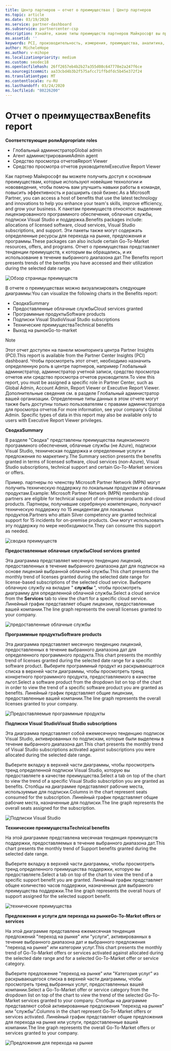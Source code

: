 ```yaml
---
title: Центр партнеров — отчет о преимуществах | Центр партнеров
ms.topic: article
ms.date: 03/19/2020
ms.service: partner-dashboard
ms.subservice: partnercenter-csp
description: Узнайте, какие типы преимуществ партнеров Майкрософт вы предоставили вам для роста бизнеса, повышения эффективности и улучшения навыков вашей команды.
ms.assetid: ''
keywords: PCI, производительность, измерения, преимущества, аналитика, отчет
author: MicheleHope
ms.author: v-mihope
ms.localizationpriority: medium
ms.custom: seodec18
ms.openlocfilehash: 26ff2657eb4b2b27a355d08c647778e2a247f6ce
ms.sourcegitcommit: aa33cbd4b3b2f575afcc71ffbdfdc5b45e372f24
ms.translationtype: MT
ms.contentlocale: ru-RU
ms.lasthandoff: 03/24/2020
ms.locfileid: "80226200"
---
```

# <a name="benefits-report"></a><span data-ttu-id="a1b8c-104">Отчет о преимуществах</span><span class="sxs-lookup"><span data-stu-id="a1b8c-104">Benefits report</span></span>

<span data-ttu-id="a1b8c-105">**Соответствующие роли**</span><span class="sxs-lookup"><span data-stu-id="a1b8c-105">**Appropriate roles**</span></span>
- <span data-ttu-id="a1b8c-106">Глобальный администратор</span><span class="sxs-lookup"><span data-stu-id="a1b8c-106">Global admin</span></span>
- <span data-ttu-id="a1b8c-107">Агент администрирования</span><span class="sxs-lookup"><span data-stu-id="a1b8c-107">Admin agent</span></span>
- <span data-ttu-id="a1b8c-108">Средство просмотра отчетов</span><span class="sxs-lookup"><span data-stu-id="a1b8c-108">Report Viewer</span></span>
- <span data-ttu-id="a1b8c-109">Средство просмотра отчетов руководителя</span><span class="sxs-lookup"><span data-stu-id="a1b8c-109">Executive Report Viewer</span></span>

<span data-ttu-id="a1b8c-110">Как партнер Майкрософт вы можете получить доступ к основным преимуществам, которые используют новейшие технологии и нововведения, чтобы помочь вам улучшить навыки работы в команде, повысить эффективность и расширить свой бизнес.</span><span class="sxs-lookup"><span data-stu-id="a1b8c-110">As a Microsoft Partner, you can access a host of benefits that use the latest technology and innovations to help you enhance your team's skills, improve efficiency, and grow your business.</span></span> <span data-ttu-id="a1b8c-111">К пакетам преимуществ относятся: выделение лицензированного программного обеспечения, облачные службы, подписки Visual Studio и поддержка.</span><span class="sxs-lookup"><span data-stu-id="a1b8c-111">Benefits packages include: allocations of licensed software, cloud services, Visual Studio subscriptions, and support.</span></span> <span data-ttu-id="a1b8c-112">Эти пакеты также могут содержать определенные ресурсы для перехода на рынке, предложения и программы.</span><span class="sxs-lookup"><span data-stu-id="a1b8c-112">These packages can also include certain Go-To-Market resources, offers, and programs.</span></span> <span data-ttu-id="a1b8c-113">Отчет о преимуществах представляет тенденции преимуществ, к которым вы обращались, и их использование в течение выбранного диапазона дат.</span><span class="sxs-lookup"><span data-stu-id="a1b8c-113">The Benefits report presents trends of the benefits you have accessed and their utilization during the selected date range.</span></span>

![Обзор страницы преимуществ](images/pci/pci_benefits_intro_1.png)

<span data-ttu-id="a1b8c-115">В отчете о преимуществах можно визуализировать следующие диаграммы:</span><span class="sxs-lookup"><span data-stu-id="a1b8c-115">You can visualize the following charts in the Benefits report:</span></span>

- <span data-ttu-id="a1b8c-116">Сводка</span><span class="sxs-lookup"><span data-stu-id="a1b8c-116">Summary</span></span>
- <span data-ttu-id="a1b8c-117">Предоставленные облачные службы</span><span class="sxs-lookup"><span data-stu-id="a1b8c-117">Cloud services granted</span></span>
- <span data-ttu-id="a1b8c-118">Программные продукты</span><span class="sxs-lookup"><span data-stu-id="a1b8c-118">Software products</span></span>
- <span data-ttu-id="a1b8c-119">Подписки Visual Studio</span><span class="sxs-lookup"><span data-stu-id="a1b8c-119">Visual Studio subscriptions</span></span>
- <span data-ttu-id="a1b8c-120">Технические преимущества</span><span class="sxs-lookup"><span data-stu-id="a1b8c-120">Technical benefits</span></span>
- <span data-ttu-id="a1b8c-121">Выход на рынок</span><span class="sxs-lookup"><span data-stu-id="a1b8c-121">Go-to-market</span></span>

 > [!NOTE]
 > <span data-ttu-id="a1b8c-122">Этот отчет доступен на панели мониторинга центра Partner Insights (PCI).</span><span class="sxs-lookup"><span data-stu-id="a1b8c-122">This report is available from the Partner Center Insights (PCI) dashboard.</span></span> <span data-ttu-id="a1b8c-123">Чтобы просмотреть этот отчет, необходимо назначить определенную роль в центре партнеров, например Глобальный администратор, администратор учетной записи, средство просмотра отчетов или средство просмотра отчетов руководителя.</span><span class="sxs-lookup"><span data-stu-id="a1b8c-123">To view this report, you must be assigned a specific role in Partner Center, such as Global Admin, Account Admin, Report Viewer or Executive Report Viewer.</span></span> <span data-ttu-id="a1b8c-124">Дополнительные сведения см. в разделе Глобальный администратор вашей организации. Определенные типы данных в этом отчете могут также быть доступны только пользователям с правами администратора для просмотра отчетов.</span><span class="sxs-lookup"><span data-stu-id="a1b8c-124">For more information, see your company's Global Admin. Specific types of data in this report may also be available only to users with Executive Report Viewer privileges.</span></span>

<span data-ttu-id="a1b8c-125">**Сводка**</span><span class="sxs-lookup"><span data-stu-id="a1b8c-125">**Summary**</span></span>

<span data-ttu-id="a1b8c-126">В разделе "Сводка" представлены преимущества лицензионного программного обеспечения, облачные службы (не Azure), подписки Visual Studio, техническая поддержка и определенные услуги и предложения по маркетингу.</span><span class="sxs-lookup"><span data-stu-id="a1b8c-126">The Summary section presents the benefits granted in terms of licensed software, cloud services (non-Azure), Visual Studio subscriptions, technical support and certain Go-To-Market services or offers.</span></span>

<span data-ttu-id="a1b8c-127">Пример. партнеры по членству Microsoft Partner Network (MPN) могут получить техническую поддержку по локальным продуктам и облачным продуктам.</span><span class="sxs-lookup"><span data-stu-id="a1b8c-127">Example: Microsoft Partner Network (MPN) membership partners are eligible for technical support of on-premise products and cloud products.</span></span> <span data-ttu-id="a1b8c-128">Партнеры, получившие серебряную компетенцию, получают техническую поддержку по 15 инцидентам для локальных продуктов.</span><span class="sxs-lookup"><span data-stu-id="a1b8c-128">Partners who attain Silver competency are granted technical support for 15 incidents for on-premise products.</span></span> <span data-ttu-id="a1b8c-129">Они могут использовать эту поддержку по мере необходимости.</span><span class="sxs-lookup"><span data-stu-id="a1b8c-129">They can consume this support as needed.</span></span> 

![сводка преимуществ](images/pci/pci_benefits_summary_2.png)

<span data-ttu-id="a1b8c-131">**Предоставленные облачные службы**</span><span class="sxs-lookup"><span data-stu-id="a1b8c-131">**Cloud services granted**</span></span>

<span data-ttu-id="a1b8c-132">Эта диаграмма представляет месячную тенденцию лицензий, предоставленных в течение выбранного диапазона дат для подписок на основе лицензий выбранной облачной службы.</span><span class="sxs-lookup"><span data-stu-id="a1b8c-132">This chart presents the monthly trend of licenses granted during the selected date range for license-based subscriptions of the selected cloud service.</span></span>
<span data-ttu-id="a1b8c-133">Выберите облачную службу на вкладке " **службы** ", чтобы просмотреть диаграмму для определенной облачной службы.</span><span class="sxs-lookup"><span data-stu-id="a1b8c-133">Select a cloud service from the **Services** tab to view the chart for a specific cloud service.</span></span> <span data-ttu-id="a1b8c-134">Линейный график представляет общие лицензии, предоставленные вашей компании.</span><span class="sxs-lookup"><span data-stu-id="a1b8c-134">The line graph represents the overall licenses granted to your company.</span></span>

![предоставленные облачные службы](images/pci/pci_benefits_cloud_services_granted_3.png)

<span data-ttu-id="a1b8c-136">**Программные продукты**</span><span class="sxs-lookup"><span data-stu-id="a1b8c-136">**Software products**</span></span>

<span data-ttu-id="a1b8c-137">Эта диаграмма представляет месячную тенденцию лицензий, предоставленных в течение выбранного диапазона дат для определенного программного продукта.</span><span class="sxs-lookup"><span data-stu-id="a1b8c-137">This chart presents the monthly trend of licenses granted during the selected date range for a specific software product.</span></span> <span data-ttu-id="a1b8c-138">Выберите программный продукт из раскрывающегося списка в верхней части диаграммы, чтобы просмотреть тренд конкретного программного продукта, предоставляемого в качестве льгот.</span><span class="sxs-lookup"><span data-stu-id="a1b8c-138">Select a software product from the dropdown list on top of the chart in order to view the trend of a specific software product you are granted as benefits.</span></span> <span data-ttu-id="a1b8c-139">Линейный график представляет общие лицензии, предоставленные вашей компании.</span><span class="sxs-lookup"><span data-stu-id="a1b8c-139">The line graph represents the overall licenses granted to your company.</span></span>

![Предоставляемые программные продукты](images/pci/pci_benefits_software_products_granted_4.png)

<span data-ttu-id="a1b8c-141">**Подписки Visual Studio**</span><span class="sxs-lookup"><span data-stu-id="a1b8c-141">**Visual Studio subscriptions**</span></span>

<span data-ttu-id="a1b8c-142">Эта диаграмма представляет собой ежемесячную тенденцию подписок Visual Studio, активированных по подпискам, которые были выделены в течение выбранного диапазона дат.</span><span class="sxs-lookup"><span data-stu-id="a1b8c-142">This chart presents the monthly trend of Visual Studio subscriptions activated against subscriptions you were allocated during the selected date range.</span></span>

<span data-ttu-id="a1b8c-143">Выберите вкладку в верхней части диаграммы, чтобы просмотреть тренд определенной подписки Visual Studio, которую вы предоставляете в качестве преимущества.</span><span class="sxs-lookup"><span data-stu-id="a1b8c-143">Select a tab on top of the chart to view the trend of a specific Visual Studio subscription you are granted as benefits.</span></span> <span data-ttu-id="a1b8c-144">Столбцы на диаграмме представляют рабочие места, используемые для подписки.</span><span class="sxs-lookup"><span data-stu-id="a1b8c-144">Columns in the chart represent seats consumed for the subscription.</span></span> <span data-ttu-id="a1b8c-145">Линейный график представляет общие рабочие места, назначенные для подписки.</span><span class="sxs-lookup"><span data-stu-id="a1b8c-145">The line graph represents the overall seats assigned for the subscription.</span></span>

![Подписки Visual Studio](images/pci/pci_benefits_visual_studio_subscriptions_5.png)

<span data-ttu-id="a1b8c-147">**Технические преимущества**</span><span class="sxs-lookup"><span data-stu-id="a1b8c-147">**Technical benefits**</span></span>

<span data-ttu-id="a1b8c-148">На этой диаграмме представлена месячная тенденция преимуществ поддержки, предоставляемых в течение выбранного диапазона дат.</span><span class="sxs-lookup"><span data-stu-id="a1b8c-148">This chart presents the monthly trend of Support benefits granted during the selected date range.</span></span>

<span data-ttu-id="a1b8c-149">Выберите вкладку в верхней части диаграммы, чтобы просмотреть тренд определенного преимущества поддержки, которую вы предоставляете.</span><span class="sxs-lookup"><span data-stu-id="a1b8c-149">Select a tab on top of the chart to view the trend of a specific support benefit you are granted.</span></span> <span data-ttu-id="a1b8c-150">Линейный график представляет общее количество часов поддержки, назначенных для выбранного преимущества поддержки.</span><span class="sxs-lookup"><span data-stu-id="a1b8c-150">The line graph represents the overall hours of support assigned for the selected support benefit.</span></span>

![технические преимущества](images/pci/pci_benefits_technical_benefits_6.png)

<span data-ttu-id="a1b8c-152">**Предложения и услуги для перехода на рынке**</span><span class="sxs-lookup"><span data-stu-id="a1b8c-152">**Go-To-Market offers or services**</span></span>

<span data-ttu-id="a1b8c-153">На этой диаграмме представлена ежемесячная тенденция предложений "переход на рынке" или "услуги", активированных в течение выбранного диапазона дат и выбранного предложения "переход на рынке" или категории услуг.</span><span class="sxs-lookup"><span data-stu-id="a1b8c-153">This chart presents the monthly trend of Go-To-Market offers or services activated against allocated during the selected date range and for a selected Go-To-Market offer or service category.</span></span>

<span data-ttu-id="a1b8c-154">Выберите предложение "переход на рынке" или "Категория услуг" из раскрывающегося списка в верхней части диаграммы, чтобы просмотреть тренд выбранных услуг, предоставленных вашей компании.</span><span class="sxs-lookup"><span data-stu-id="a1b8c-154">Select a Go-To-Market offer or service category from the dropdown list on top of the chart to view the trend of the selected Go-To-Market services granted to your company.</span></span> <span data-ttu-id="a1b8c-155">Столбцы на диаграмме представляют собой активированные предложения "переход на рынке" или "службы".</span><span class="sxs-lookup"><span data-stu-id="a1b8c-155">Columns in the chart represent Go-To-Market offers or services activated.</span></span> <span data-ttu-id="a1b8c-156">Линейный график представляет общие предложения для перехода на рынке или услуги, предоставленные вашей компании.</span><span class="sxs-lookup"><span data-stu-id="a1b8c-156">The line graph represents the overall Go-To-Market offers or services granted to your company.</span></span>

![Предложения для перехода на рынке](images/pci/pci_benefits_go_to_market_7.png)
